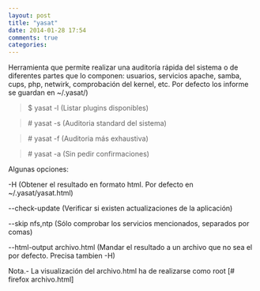 ```yaml
---
layout: post
title: "yasat"
date: 2014-01-28 17:54
comments: true
categories: 
---
```

Herramienta que permite realizar una auditoría rápida del sistema o de diferentes partes que lo componen: usuarios, servicios apache, samba, cups, php, netwirk, comprobación del kernel, etc. Por defecto los informe se guardan en ~/.yasat/)

>$ yasat -l (Listar plugins disponibles)

>\# yasat -s (Auditoria standard del sistema)

>\# yasat -f (Auditoria más exhaustiva)

>\# yasat -a (Sin pedir confirmaciones) 

Algunas opciones:

-H (Obtener el resultado en formato html. Por defecto en ~/.yasat/yasat.html)

--check-update (Verificar si existen actualizaciones de la aplicación)

--skip nfs,ntp (Sólo comprobar los servicios mencionados, separados por comas)

--html-output archivo.html (Mandar el resultado a un archivo que no sea el por defecto. Precisa tambien -H)

Nota.- La visualización del archivo.html ha de realizarse como root [# firefox archivo.html]

